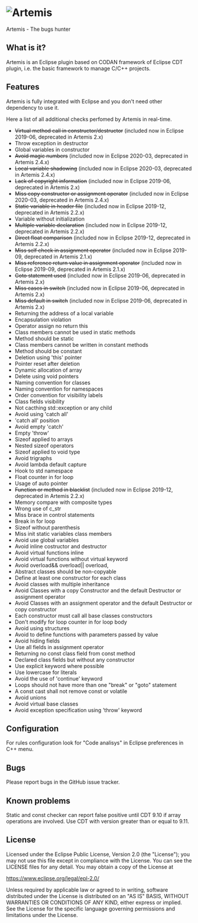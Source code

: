 # ![Artemis](../master/Artemis/artemis110x80.png) 
Artemis - The bugs hunter

## What is it?

Artemis is an Eclipse plugin based on CODAN framework of Eclipse CDT plugin, i.e.
the basic framework to manage C/C++ projects.

## Features

Artemis is fully integrated with Eclipse and you don't need other dependency to use it.

Here a list of all additional checks perfomed by Artemis in real-time.

* ~~Virtual method call in constructor/destructor~~ (included now in Eclipse 2019-06, deprecated in Artemis 2.x)
* Throw exception in destructor
* Global variables in constructor
* ~~Avoid magic numbers~~ (included now in Eclipse 2020-03, deprecated in Artemis 2.4.x)
* ~~Local variable shadowing~~ (included now in Eclipse 2020-03, deprecated in Artemis 2.4.x)
* ~~Lack of copyright information~~ (included now in Eclipse 2019-06, deprecated in Artemis 2.x)
* ~~Miss copy constructor or assignment operator~~ (included now in Eclipse 2020-03, deprecated in Artemis 2.4.x)
* ~~Static variable in header file~~ (included now in Eclipse 2019-12, deprecated in Artemis 2.2.x)
* Variable without initialization
* ~~Multiple variable declaration~~ (included now in Eclipse 2019-12, deprecated in Artemis 2.2.x)
* ~~Direct float comparison~~ (included now in Eclipse 2019-12, deprecated in Artemis 2.2.x)
* ~~Miss self check in assignment operator~~ (included now in Eclipse 2019-09, deprecated in Artemis 2.1.x)
* ~~Miss reference return value in assignment operator~~ (included now in Eclipse 2019-09, deprecated in Artemis 2.1.x)
* ~~Goto statement used~~ (included now in Eclipse 2019-06, deprecated in Artemis 2.x)
* ~~Miss cases in switch~~ (included now in Eclipse 2019-06, deprecated in Artemis 2.x)
* ~~Miss default in switch~~ (included now in Eclipse 2019-06, deprecated in Artemis 2.x)
* Returning the address of a local variable
* Encapsulation violation
* Operator assign no return this
* Class members cannot be used in static methods
* Method should be static
* Class members cannot be written in constant methods
* Method should be constant
* Deletion using 'this' pointer
* Pointer reset after deletion
* Dynamic allocation of array
* Delete using void pointers
* Naming convention for classes
* Naming convention for namespaces
* Order convention for visibility labels
* Class fields visibility
* Not cacthing std::exception or any child
* Avoid using 'catch all'
* 'catch all' position
* Avoid empty 'catch'
* Empty 'throw'
* Sizeof applied to arrays
* Nested sizeof operators
* Sizeof applied to void type
* Avoid trigraphs
* Avoid lambda default capture
* Hook to std namespace
* Float counter in for loop
* Usage of auto pointer
* ~~Function or method in blacklist~~ (included now in Eclipse 2019-12, deprecated in Artemis 2.2.x)
* Memory compare with composite types
* Wrong use of c_str
* Miss brace in control statements
* Break in for loop
* Sizeof without parenthesis
* Miss init static variables class members
* Avoid use global variables
* Avoid inline costructor and destructor
* Avoid virtual functions inline
* Avoid virtual functions without virtual keyword
* Avoid overload&& overload|| overload,
* Abstract classes should be non-copyable
* Define at least one constructor for each class
* Avoid classes with multiple inheritance
* Avoid Classes with a copy Constructor and the default Destructor or assignment operator
* Avoid Classes with an assignment operator and the default Destructor or copy constructor
* Each constructor must call all base classes constructors
* Don't modify for loop counter in for loop body
* Avoid using structures
* Avoid to define functions with parameters passed by value
* Avoid hiding fields
* Use all fields in assignment operator
* Returning no const class field from const method
* Declared class fields but without any constructor
* Use explicit keyword where possible
* Use lowercase for literals
* Avoid the use of 'continue' keyword
* Loops should not have more than one "break" or "goto" statement
* A const cast shall not remove const or volatile
* Avoid unions
* Avoid virtual base classes
* Avoid exception specification using 'throw' keyword

## Configuration

For rules configuration look for "Code analisys" in Eclipse preferences in C++ menu.

## Bugs

Please report bugs in the GitHub issue tracker.

## Known problems

Static and const checker can report false positive until CDT 9.10 if array operations are involved. Use CDT with version greater than or equal to 9.11.

## License

Licensed under the Eclipse Public License, Version 2.0 (the "License");
you may not use this file except in compliance with the License. You can
see the LICENSE files for any detail. You may obtain a copy of the License at

https://www.eclipse.org/legal/epl-2.0/

Unless required by applicable law or agreed to in writing, software
distributed under the License is distributed on an "AS IS" BASIS,
WITHOUT WARRANTIES OR CONDITIONS OF ANY KIND, either express or implied.
See the License for the specific language governing permissions and
limitations under the License.
